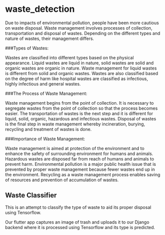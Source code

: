 # waste_detection

Due to impacts of environmental pollution, people have been more cautious on waste disposal. Waste management involves processes of collection, transportation and disposal of wastes. Depending on the different types and nature of wastes, their management differs.

###Types of Wastes:

Wastes are classified into different types based on the physical appearance. Liquid wastes are liquid in nature, solid wastes are solid and organic wastes are organic in nature. Waste management for liquid wastes is different from solid and organic wastes. Wastes are also classified based on the degree of harm like hospital wastes are classified as infectious, highly infectious and general wastes.

###The Process of Waste Management:

Waste management begins from the point of collection. It is necessary to segregate wastes from the point of collection so that the process becomes easier. The transportation of wastes is the next step and it is different for liquid, solid, organic, hazardous and infectious wastes. Disposal of wastes is the final step in waste management whereby incineration, burying, recycling and treatment of wastes is done.

###Importance of Waste Management:

Waste management is aimed at protection of the environment and to enhance the safety of surrounding environment for humans and animals. Hazardous wastes are disposed far from reach of humans and animals to prevent harm. Environmental pollution is a major public health issue that is prevented by proper waste management because fewer wastes end up in the environment. Recycling as a waste management process enables saving of resources and prevention of accumulation of wastes.

## Waste Classifier 

This is an attempt to classify the type of waste to aid its proper disposal using Tensorflow. 

Our flutter app captures an image of trash and uploads it to our Django backend where it is processed using Tensorflow and its type is predicted.
